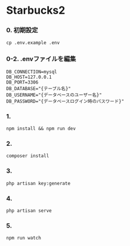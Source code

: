 # Starbucks2

### 0. 初期設定
```
cp .env.example .env
```

### 0-2. .envファイルを編集
```
DB_CONNECTION=mysql
DB_HOST=127.0.0.1
DB_PORT=3306
DB_DATABASE="{テーブル名}"
DB_USERNAME="{データベースのユーザー名}"
DB_PASSWORD="{データベースログイン時のパスワード}"

```

### 1.
```
npm install && npm run dev
```

### 2.
```
composer install
```

### 3.
```
php artisan key:generate
```

### 4.
```
php artisan serve
```

### 5.
```
npm run watch
```
